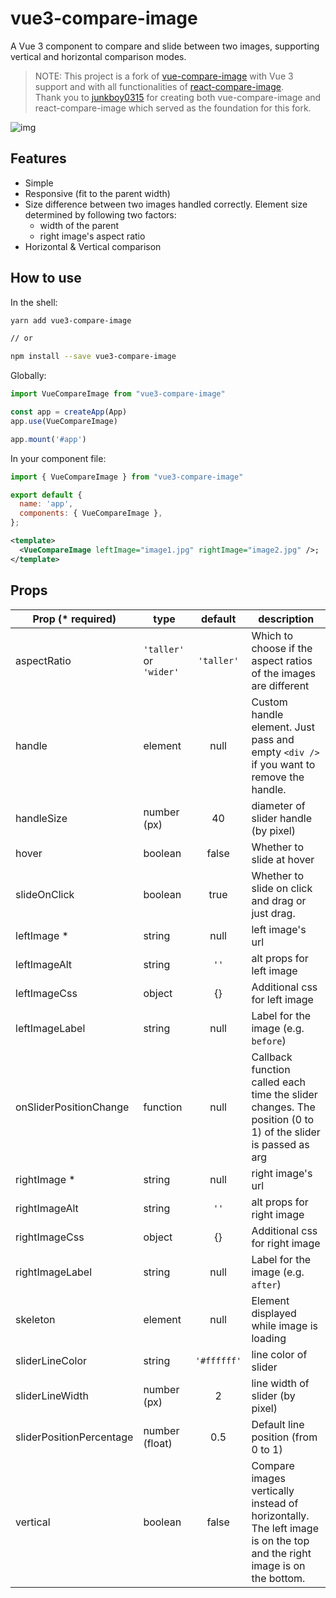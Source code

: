 # vue3-compare-image


A Vue 3 component to compare and slide between two images, supporting vertical and horizontal comparison modes.


> NOTE: This project is a fork of [vue-compare-image](https://github.com/junkboy0315/vue-compare-image) with  Vue 3 support and with all functionalities of [react-compare-image](https://github.com/junkboy0315/react-compare-image). <br>Thank you to [junkboy0315](https://github.com/junkboy0315) for creating both vue-compare-image and react-compare-image which served as the foundation for this fork.


![img](https://user-images.githubusercontent.com/10986861/67158760-0f02a480-f377-11e9-9b83-75bc8005693a.gif)

## Features

- Simple
- Responsive (fit to the parent width)
- Size difference between two images handled correctly. Element size determined by following two factors:
  - width of the parent
  - right image's aspect ratio
- Horizontal & Vertical comparison

## How to use

In the shell:

```bash
yarn add vue3-compare-image

// or

npm install --save vue3-compare-image
```

Globally:

```js
import VueCompareImage from "vue3-compare-image"

const app = createApp(App)
app.use(VueCompareImage)

app.mount('#app')
```



In your component file:

```js
import { VueCompareImage } from "vue3-compare-image"

export default {
  name: 'app',
  components: { VueCompareImage },
};
```

```xml
<template>
  <VueCompareImage leftImage="image1.jpg" rightImage="image2.jpg" />;
</template>
```

## Props

| Prop (\* required)       | type                    |   default   | description                                                                                                           |
| ------------------------ | ----------------------- | :---------: | --------------------------------------------------------------------------------------------------------------------- |
| aspectRatio              | `'taller'` or `'wider'` | `'taller'`  | Which to choose if the aspect ratios of the images are different                                                      |
| handle                   | element                 |    null     | Custom handle element. Just pass and empty `<div />` if you want to remove the handle.                                 |
| handleSize               | number (px)             |     40      | diameter of slider handle (by pixel)                                                                                  |
| hover                    | boolean                 |    false    | Whether to slide at hover                                                                                             |
| slideOnClick                    | boolean                 |    true    | Whether to slide on click and drag or just drag.                                                                                             |
| leftImage \*             | string                  |    null     | left image's url                                                                                                      |
| leftImageAlt             | string                  |    `''`     | alt props for left image                                                                                              |
| leftImageCss             | object                  |     {}      | Additional css for left image                                                                                         |
| leftImageLabel           | string                  |    null     | Label for the image (e.g. `before`)                                                                                   |
| onSliderPositionChange   | function                |    null     | Callback function called each time the slider changes. The position (0 to 1) of the slider is passed as arg           |
| rightImage \*            | string                  |    null     | right image's url                                                                                                     |
| rightImageAlt            | string                  |    `''`     | alt props for right image                                                                                             |
| rightImageCss            | object                  |     {}      | Additional css for right image                                                                                        |
| rightImageLabel          | string                  |    null     | Label for the image (e.g. `after`)                                                                                    |
| skeleton                 | element                 |    null     | Element displayed while image is loading                                                                              |
| sliderLineColor          | string                  | `'#ffffff'` | line color of slider                                                                                                  |
| sliderLineWidth          | number (px)             |      2      | line width of slider (by pixel)                                                                                       |
| sliderPositionPercentage | number (float)          |     0.5     | Default line position (from 0 to 1)                                                                                   |
| vertical                 | boolean                 |    false    | Compare images vertically instead of horizontally. The left image is on the top and the right image is on the bottom. |


